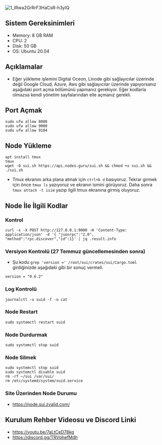 ![1_IRwa2GrRrF3HaCsR-h3yIQ](https://user-images.githubusercontent.com/73176377/179422942-beb8be43-66c0-4412-af3e-07a3aa0ddea7.png)

## Sistem Gereksinimleri
 - Memory: 8 GB RAM
 - CPU: 2
 - Disk: 50 GB 
 - OS: Ubuntu 20.04
 
## Açıklamalar
 - Eğer yükleme işlemini Digital Oceon, Linode gibi sağlayıcılar üzerinde değil Google Cloud, Azure, Aws gibi sağlayıcılar üzerinde yapıyorsanız aşağıdaki port açma bölümünü yapmanız gerekiyor. Eğer kodlarla olmazsa kendi yönetim sayfalarından elle açmanız gerekli.
## Port Açmak
```
sudo ufw allow 8080
sudo ufw allow 9000
sudo ufw allow 9184
```
## Node Yükleme
```
apt install tmux
tmux
wget -O sui.sh https://api.nodes.guru/sui.sh && chmod +x sui.sh && ./sui.sh
```
- Tmux ekranını arka plana atmak için `ctrl+b d` basıyoruz. Tekrar girmek için önce `tmux ls` yazıyoruz ve ekranın ismini görüyoruz. Daha sonra `tmux attach -t isim` yazıp ilgili tmux ekranına girmiş oluyoruz. 

## Node İle İlgili Kodlar
### Kontrol
```
curl -s -X POST http://127.0.0.1:9000 -H 'Content-Type: application/json' -d '{ "jsonrpc":"2.0", "method":"rpc.discover","id":1}' | jq .result.info
```

### Versiyon Kontrolü (27 Temmuz güncellemesinden sonra)
- Şu kodu `grep 'version =' /root/sui/crates/sui/Cargo.toml` girdiğinizde aşağıdaki gibi bir sonuç vermeli.
```
version = "0.6.2"
```
### Log Kontrolü
```
journalctl -u suid -f -o cat
```
### Node Restart
```
sudo systemctl restart suid
```
### Node Durdurmak
```
sudo systemctl stop suid
```
### Node Silmek
```
sudo systemctl stop suid
sudo systemctl disable suid
rm -rf ~/sui /var/sui/
rm /etc/systemd/system/suid.service
```
### Site Üzerinden Node Durumu
 - https://node.sui.zvalid.com/
## Kurulum Rehber Videosu ve Discord Linki
 - https://youtu.be/7aLtCeD78kg
 - https://discord.gg/TRVphefMdh
